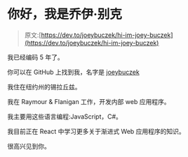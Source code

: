 # 你好，我是乔伊·别克

> 原文:[https://dev.to/joeybuczek/hi-im-joey-buczek](https://dev.to/joeybuczek/hi-im-joey-buczek)

我已经编码 5 年了。

你可以在 GitHub 上找到我，名字是 [joeybuczek](https://github.com/joeybuczek)

我住在纽约州的锡拉丘兹。

我在 Raymour & Flanigan 工作，开发内部 web 应用程序。

我主要用这些语言编程:JavaScript，C#。

我目前正在 React 中学习更多关于渐进式 Web 应用程序的知识。

很高兴见到你。